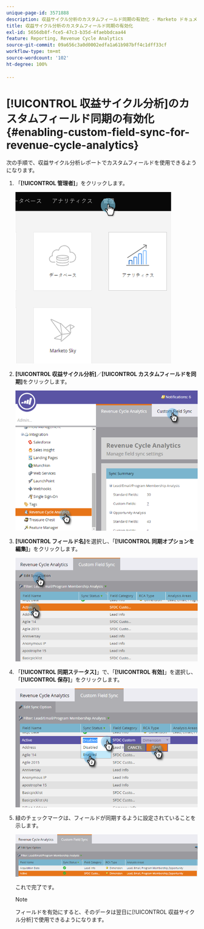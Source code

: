 ```yaml
---
unique-page-id: 3571888
description: 収益サイクル分析のカスタムフィールド同期の有効化 - Marketo ドキュメント - 製品ドキュメント
title: 収益サイクル分析のカスタムフィールド同期の有効化
exl-id: 5656db8f-fce5-47c3-b35d-4faebbdcaa44
feature: Reporting, Revenue Cycle Analytics
source-git-commit: 09a656c3a0d0002edfa1a61b987bff4c1dff33cf
workflow-type: tm+mt
source-wordcount: '102'
ht-degree: 100%

---
```


# [!UICONTROL 収益サイクル分析]のカスタムフィールド同期の有効化 {#enabling-custom-field-sync-for-revenue-cycle-analytics}

次の手順で、収益サイクル分析レポートでカスタムフィールドを使用できるようになります。

1. 「**[!UICONTROL 管理者]**」をクリックします。

   ![](assets/one.png)

1. **[!UICONTROL 収益サイクル分析]**／**[!UICONTROL カスタムフィールドを同期]**&#x200B;をクリックします。

   ![](assets/two.png)

1. **[!UICONTROL フィールド名]**&#x200B;を選択し、「**[!UICONTROL 同期オプションを編集]**」をクリックします。

   ![](assets/three.png)

1. 「**[!UICONTROL 同期ステータス]**」で、「**[!UICONTROL 有効]**」を選択し、「**[!UICONTROL 保存]**」をクリックします。

   ![](assets/four.png)

1. 緑のチェックマークは、フィールドが同期するように設定されていることを示します。

   ![](assets/five.png)

   これで完了です。

   >[!NOTE]
   >
   >フィールドを有効にすると、そのデータは翌日に[!UICONTROL 収益サイクル分析]で使用できるようになります。
